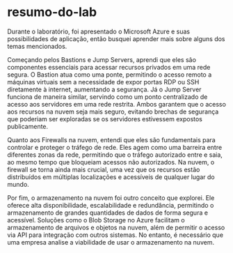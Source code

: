# resumo-do-lab
Durante o laboratório, foi apresentado o Microsoft Azure e suas possibilidades de aplicação, então busquei aprender mais sobre alguns dos temas mencionados.

Começando pelos Bastions e Jump Servers, aprendi que eles são componentes essenciais para acessar recursos privados em uma rede segura. O Bastion atua como uma ponte, permitindo o acesso remoto a máquinas virtuais sem a necessidade de expor portas RDP ou SSH diretamente à internet, aumentando a segurança. Já o Jump Server funciona de maneira similar, servindo como um ponto centralizado de acesso aos servidores em uma rede restrita. Ambos garantem que o acesso aos recursos na nuvem seja mais seguro, evitando brechas de segurança que poderiam ser exploradas se os servidores estivessem expostos publicamente.

Quanto aos Firewalls na nuvem, entendi que eles são fundamentais para controlar e proteger o tráfego de rede. Eles agem como uma barreira entre diferentes zonas da rede, permitindo que o tráfego autorizado entre e saia, ao mesmo tempo que bloqueiam acessos não autorizados. Na nuvem, o firewall se torna ainda mais crucial, uma vez que os recursos estão distribuídos em múltiplas localizações e acessíveis de qualquer lugar do mundo.

Por fim, o armazenamento na nuvem foi outro conceito que explorei. Ele oferece alta disponibilidade, escalabilidade e redundância, permitindo o armazenamento de grandes quantidades de dados de forma segura e acessível. Soluções como o Blob Storage no Azure facilitam o armazenamento de arquivos e objetos na nuvem, além de permitir o acesso via API para integração com outros sistemas. No entanto, é necessário que uma empresa analise a viabilidade de usar o armazenamento na nuvem.
